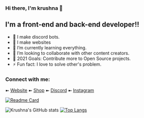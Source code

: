 ### Hi there, I'm krushna 👋

## I'm a front-end and back-end developer!!

- 🔭 I make discord bots.
- 🔭 I make websites
- 🌱 I’m currently learning everything.
- 👯 I’m looking to collaborate with other content creators.
- 🥅 2021 Goals: Contribute more to Open Source projects.
- ⚡ Fun fact: I love to solve other's problem.

### Connect with me:


➼ [Website](https://krushna.me)
➼ [Shop](https://krushna.me/botshop)
➼ [Discord](https://discord.gg/et67UY5J5C)
➼ [Instagram](https://www.instagram.com/itz___krushna/)

[![Readme Card](https://github-readme-stats.vercel.app/api/pin/?username=krushna06&repo=github-readme-stats)](https://github.com/krushna06/afk-bot-for-aternos)

![Krushna's GitHub stats](https://github-readme-stats.vercel.app/api?username=krushna06&show_icons=true&theme=radical)
[![Top Langs](https://github-readme-stats.vercel.app/api/top-langs/?username=krushna06)](https://github.com/krushna06/github-readme-stats)




